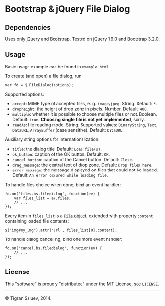 # Bootstrap & jQuery File Dialog

## Dependencies

Uses only jQuery and Bootstrap. Tested on jQuery 1.9.0 and Bootstrap 3.2.0.

## Usage

Basic usage example can be found in `example.html`.

To create (and open) a file dialog, run

    var fd = $.FileDialog(options);

Supported options:

* `accept`: MIME type of accepted files, e. g. `image/jpeg`. String. Default: `*`.
* `dropheight`: the height of drop zone in pixels. Number. Default: `400`.
* `multiple`: whether it is possible to choose multiple files or not. Boolean.
    Default: `true`. **Choosing single file is not yet implemented**, sorry.
* `readAs`: file reading mode. String. Supported values: `BinaryString`, `Text`,
    `DataURL`, `ArrayBuffer` (case sensitive). Default: `DataURL`.

Auxiliary string options for internationalization:

* `title`: the dialog title. Default: `Load file(s)`.
* `ok_button`: caption of the OK button. Default: `OK`.
* `cancel_button`: caption of the Cancel button. Default: `Close`.
* `drag_message`: the central text of drop zone. Default: `Drop files here`.
* `error message`: the message displayed on files that could not be loaded.
    Default: `An error occured while loading file`.

To handle files choice when done, bind an event handler:

    fd.on('files.bs.filedialog', function(ev) {
        var files_list = ev.files;
        // ...
    });

Every item in `files_list` is a
[`File` object](https://developer.mozilla.org/en-US/docs/Web/API/File),
extended with property `content` containing loaded file contents:

    $("img#my_img").attr('url', files_list[0].content);

To handle dialog cancelling, bind one more event handler:

    fd.on('cancel.bs.filedialog', function(ev) {
        // ...
    });

## License

This "software" is proudly "distributed" under the MIT License, see `LICENSE`.

---------------------------------

© Tigran Saluev, 2014.
